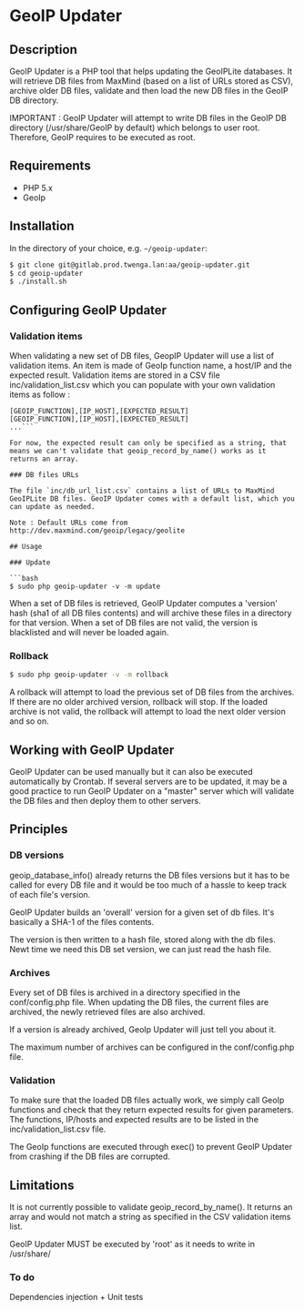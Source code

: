GeoIP Updater
==========

## Description
GeoIP Updater is a PHP tool that helps updating the GeoIPLite databases. It will retrieve DB files from MaxMind (based on a list of URLs stored as CSV), archive older DB files, validate
and then load the new DB files in the GeoIP DB directory.

IMPORTANT : GeoIP Updater will attempt to write DB files in the GeoIP DB directory (/usr/share/GeoIP by default) which belongs to user root. Therefore, GeoIP requires to be executed as root.

## Requirements

  - PHP 5.x
  - GeoIp

## Installation
In the directory of your choice, e.g. `~/geoip-updater`:

```bash
$ git clone git@gitlab.prod.twenga.lan:aa/geoip-updater.git
$ cd geoip-updater
$ ./install.sh
```

## Configuring GeoIP Updater

### Validation items

When validating a new set of DB files, GeopIP Updater will use a list of validation items. An item is made of GeoIp function name, a host/IP and the expected result. Validation items are stored in a CSV file inc/validation_list.csv which you can populate with your own validation items as follow :

```
[GEOIP_FUNCTION],[IP_HOST],[EXPECTED_RESULT]
[GEOIP_FUNCTION],[IP_HOST],[EXPECTED_RESULT]
...```

For now, the expected result can only be specified as a string, that means we can't validate that geoip_record_by_name() works as it returns an array.

### DB files URLs

The file `inc/db_url_list.csv` contains a list of URLs to MaxMind GeoIPLite DB files. GeoIP Updater comes with a default list, which you can update as needed.

Note : Default URLs come from http://dev.maxmind.com/geoip/legacy/geolite

## Usage

### Update

```bash
$ sudo php geoip-updater -v -m update
```

When a set of DB files is retrieved, GeoIP Updater computes a 'version' hash (sha1 of all DB files contents) and will archive these files in a directory for that version. When a set of DB files are not valid, the version is blacklisted and will never be loaded again.

### Rollback

```bash
$ sudo php geoip-updater -v -m rollback
```

A rollback will attempt to load the previous set of DB files from the archives. If there are no older archived version, rollback will stop. If the loaded archive is not valid, the rollback will attempt to load the next older version and so on.

## Working with GeoIP Updater

GeoIP Updater can be used manually but it can also be executed automatically by Crontab. If several servers are to be updated, it may be a good practice to run GeoIP Updater on a "master" server which will validate the DB files and then deploy them to other servers.

## Principles

### DB versions

geoip_database_info() already returns the DB files versions but it has to be called for every DB file and it would be too much of a hassle to keep track of each file's version.

GeoIP Updater builds an 'overall' version for a given set of db files. It's basically a SHA-1 of the files contents.

The version is then written to a hash file, stored along with the db files. Newt time we need this DB set version, we can just read the hash file.

### Archives

Every set of DB files is archived in a directory specified in the conf/config.php file. When updating the DB files, the current files are archived, the newly retrieved files are also archived.

If a version is already archived, GeoIp Updater will just tell you about it.

The maximum number of archives can be configured in the conf/config.php file.

### Validation

To make sure that the loaded DB files actually work, we simply call GeoIp functions and check that they return expected results for given parameters. The functions, IP/hosts and expected results are to be listed in the inc/validation_list.csv file.

The GeoIp functions are executed through exec() to prevent GeoIP Updater from crashing if the DB files are corrupted.

## Limitations

It is not currently possible to validate geoip_record_by_name(). It returns an array and would not match a string as specified in the CSV validation items list.

GeoIP Updater MUST be executed by 'root' as it needs to write in /usr/share/

### To do

Dependencies injection + Unit tests